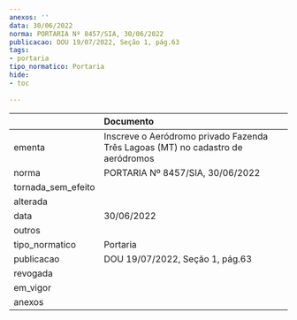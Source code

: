 ```yaml
---
anexos: ''
data: 30/06/2022
norma: PORTARIA Nº 8457/SIA, 30/06/2022
publicacao: DOU 19/07/2022, Seção 1, pág.63
tags:
- portaria
tipo_normatico: Portaria
hide: 
- toc 
 
---
```


|                    | Documento                                                                       |
|:-------------------|:--------------------------------------------------------------------------------|
| ementa             | Inscreve o Aeródromo privado Fazenda Três Lagoas (MT) no cadastro de aeródromos |
| norma              | PORTARIA Nº 8457/SIA, 30/06/2022                                                |
| tornada_sem_efeito |                                                                                 |
| alterada           |                                                                                 |
| data               | 30/06/2022                                                                      |
| outros             |                                                                                 |
| tipo_normatico     | Portaria                                                                        |
| publicacao         | DOU 19/07/2022, Seção 1, pág.63                                                 |
| revogada           |                                                                                 |
| em_vigor           |                                                                                 |
| anexos             |                                                                                 |